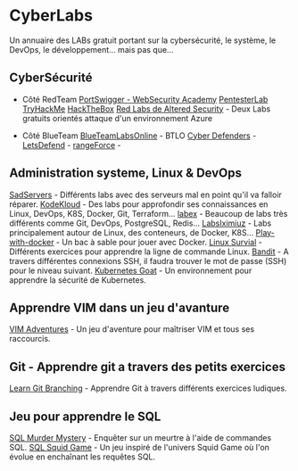 # CyberLabs
Un annuaire des LABs gratuit portant sur la cybersécurité, le système, le DevOps, le développement... mais pas que...
## CyberSécurité
- Côté RedTeam
 [PortSwigger - WebSecurity  Academy](https://portswigger.net/web-security/) 
 [PentesterLab](https://pentesterlab.com/exercises)  
 [TryHackMe](https://tryhackme.com/) 
 [HackTheBox](https://www.hackthebox.com/) 
 [Red Labs de Altered Security](https://redlabs.enterprisesecurity.io/) - Deux Labs gratuits orientés attaque d'un environnement Azure

- Côté BlueTeam
 [BlueTeamLabsOnline](https://blueteamlabs.online/) -  BTLO
 [Cyber Defenders](https://cyberdefenders.org/blueteam-ctf-challenges/) - 
 [LetsDefend](https://app.letsdefend.io/) - 
 [rangeForce](https://www.rangeforce.com/free-edition) - 


## Administration systeme, Linux & DevOps
 [SadServers](https://sadservers.com/) - Différents labs avec des serveurs mal en point qu'il va falloir réparer.
 [KodeKloud](https://kodekloud.com/free-labs) - Des labs pour approfondir ses connaissances en Linux, DevOps, K8S, Docker, Git, Terraform...
 [labex](https://labex.io/learn) - Beaucoup de labs très différents comme Git, DevOps, PostgreSQL, Redis...
 [LabsIximiuz](https://labs.iximiuz.com/) - Labs principalement autour de Linux, des conteneurs, de Docker, K8S...
 [Play-with-docker](https://labs.play-with-docker.com/) -  Un bac à sable pour jouer avec Docker.
 [Linux Survial](https://linuxsurvival.com/) - Différents exercices pour apprendre la ligne de commande Linux.
 [Bandit](https://overthewire.org/wargames/bandit/bandit0.html) - A travers différentes connexions SSH, il faudra trouver le mot de passe (SSH) pour le niveau suivant.
 [Kubernetes Goat](https://madhuakula.com/kubernetes-goat/docs/) - Un environnement pour apprendre la sécurité de Kubernetes.


## Apprendre VIM dans un jeu d'avanture
 [VIM Adventures](https://vim-adventures.com/) - Un jeu d'aventure pour maîtriser VIM et tous ses raccourcis.

## Git - Apprendre git a travers des petits exercices
 [Learn Git Branching](https://learngitbranching.js.org/) -  Apprendre Git à travers différents exercices ludiques.

## Jeu pour apprendre le SQL
 [SQL Murder Mystery](https://mystery.knightlab.com/) - Enquêter sur un meurtre à l'aide de commandes SQL.
 [SQL Squid Game](https://datalemur.com/sql-game) - Un jeu inspiré de l'univers Squid Game où l'on évolue en enchaînant les requêtes SQL.
